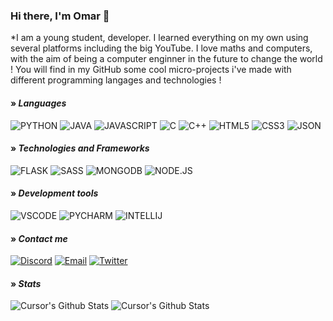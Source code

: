 ### Hi there, I'm Omar 👋

*I am a young student, developer. I learned everything on my own using several platforms including the big YouTube. I love maths and computers, with the aim of being a computer enginner in the future to change the world ! You will find in my GitHub some cool micro-projects i've made with different programming langages and technologies !


#### **» *Languages***<br>
![PYTHON](https://img.shields.io/badge/Python-3776AB?style=for-the-badge&logo=python&logoColor=white)
![JAVA](https://img.shields.io/badge/Java-ED8B00?style=for-the-badge&logo=java&logoColor=white)
![JAVASCRIPT](https://img.shields.io/badge/JavaScript-323330?style=for-the-badge&logo=javascript&logoColor=F7DF1E)
![C](https://img.shields.io/badge/C-00599C?style=for-the-badge&logo=c&logoColor=white)
![C++](https://img.shields.io/badge/C%2B%2B-00599C?style=for-the-badge&logo=c%2B%2B&logoColor=white)
![HTML5](https://img.shields.io/badge/HTML5-E34F26?style=for-the-badge&logo=html5&logoColor=white)
![CSS3](https://img.shields.io/badge/CSS3-1572B6?style=for-the-badge&logo=css3&logoColor=white)
![JSON](https://img.shields.io/badge/json-5E5C5C?style=for-the-badge&logo=json&logoColor=white)

#### **» *Technologies and Frameworks***<br>
![FLASK](https://img.shields.io/badge/Flask-000000?style=for-the-badge&logo=flask&logoColor=white)
![SASS](https://img.shields.io/badge/Sass-CC6699?style=for-the-badge&logo=sass&logoColor=white)
![MONGODB](https://img.shields.io/badge/MongoDB-4EA94B?style=for-the-badge&logo=mongodb&logoColor=white)
![NODE.JS](https://img.shields.io/badge/Node.js-339933?style=for-the-badge&logo=nodedotjs&logoColor=white)

#### **» *Development tools***<br>

![VSCODE](https://img.shields.io/badge/Visual_Studio_Code-0078D4?style=for-the-badge&logo=visual%20studio%20code&logoColor=white)
![PYCHARM](https://img.shields.io/badge/PyCharm-000000.svg?&style=for-the-badge&logo=PyCharm&logoColor=white)
![INTELLIJ](https://img.shields.io/badge/IntelliJIDEA-000000.svg?style=for-the-badge&logo=intellij-idea&logoColor=white)

#### **» *Contact me***<br>
[![Discord](https://img.shields.io/badge/Discord-7289DA?style=for-the-badge&logo=discord&logoColor=white)](https://discord.com/users/756592067899031645)
[![Email](https://img.shields.io/badge/Gmail-D14836?style=for-the-badge&logo=gmail&logoColor=white)](mailto:developer.cursor@gmail.com)
[![Twitter](https://img.shields.io/badge/Twitter-1DA1F2?style=for-the-badge&logo=twitter&logoColor=white)](https://twitter.com/CursorDev)

#### **» *Stats***
<img alt="Cursor's Github Stats" src="https://github-readme-stats.vercel.app/api?username=cursorr&show_icons=true&hide_border=true&theme=tokyonight" />
<img alt="Cursor's Github Stats" src="https://github-readme-stats.vercel.app/api/top-langs/?username=cursorr&show_icons=true&hide_border=true&theme=tokyonight" />

